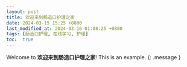 ```yaml
---
layout: post
title: 欢迎来到肠造口护理之家
date: 2024-03-15 15:25 +0800
last_modified_at: 2024-03-16 01:08:25 +0800
tags: [肠造口护理, 在线学习, 护理]
toc:  true
---
```

Welcome to **欢迎来到肠造口护理之家**! This is an example.
{: .message }

